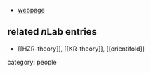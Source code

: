 

* [webpage](http://www.maths.adelaide.edu.au/pedram.hekmati/)

## related $n$Lab entries

* [[HZR-theory]], [[KR-theory]], [[orientifold]]

category: people